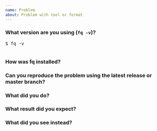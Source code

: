 ```yaml
---
name: Problem
about: Problem with tool or format
---
```


<!--
Please answer these questions if possible before submitting your issue. Thanks!
-->

### What version are you using (`fq -v`)?

<pre>
$ fq -v

</pre>

### How was fq installed?

<!--
Please describe how/from what source fq was installed, for example using
FreeBSD ports, Alpine experimental repository or manually built from source
-->

### Can you reproduce the problem using the latest release or master branch?

### What did you do?

<!--
Please provide command line arguments, jq script, command output etc.
If possible please attach or share link to affected example files.

To get more information about what is going on you can try to force a format and
ask for verbose output using "fq -d <format> v file"
-->

### What result did you expect?

### What did you see instead?
